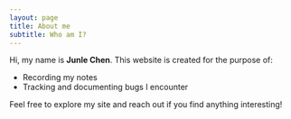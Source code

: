 ```yaml
---
layout: page
title: About me
subtitle: Who am I?
---
```


Hi, my name is **Junle Chen**. This website is created for the purpose of:

- Recording my notes
- Tracking and documenting bugs I encounter

Feel free to explore my site and reach out if you find anything interesting!

